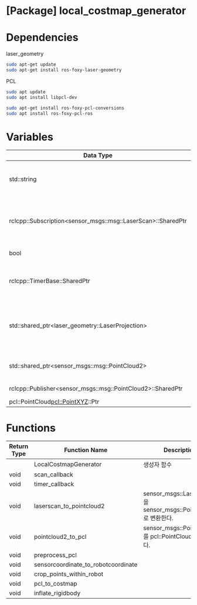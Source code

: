 # [Package] local_costmap_generator

# Dependencies

laser_geometry

```bash
sudo apt-get update
sudo apt-get install ros-foxy-laser-geometry
```

PCL

```bash
sudo apt update
sudo apt install libpcl-dev

sudo apt-get install ros-foxy-pcl-conversions
sudo apt install ros-foxy-pcl-ros
```

# Variables

|Data Type|Variable Name|Description|
|---|---|---|
|std::string|laserscan_topic|라이다 센서의 스캔 데이터를 수신하기 위해 토픽 이름을 저장다.|
|rclcpp::Subscription<sensor_msgs::msg::LaserScan>::SharedPtr|sub_laserscan_|토픽을 subscribe하기 위한 subscriber 객체를 나타내는 스마트 포인터|
|bool|is_laserscan_received_|LaserScan data 수신 여부|
|rclcpp::TimerBase::SharedPtr|timer_|주어진 주기마다 지정된 콜백함수를 호출하는 타이머|
|std::shared_ptr<laser_geometry::LaserProjection>|laser_projection_|laser_geometry 라이브러리에 있는 LaserProjection 클래스의 인스턴스|
|std::shared_ptr<sensor_msgs::msg::PointCloud2>|pointcloud2_|point cloud 데이터를 저장하는 스마트 포인터|
|rclcpp::Publisher<sensor_msgs::msg::PointCloud2>::SharedPtr|pub_pointcloud2_|PointCloud2 Publisher|
|pcl::PointCloud<pcl::PointXYZ>::Ptr|pcl_|PCL instance|

# Functions

|Return Type|Function Name|Description|
|---|---|---|
||LocalCostmapGenerator|생성자 함수|
|void|scan_callback||
|void|timer_callback||
|void|laserscan_to_pointcloud2| sensor_msgs::LaserScan을 sensor_msgs::PointCloud2로 변환한다.|
|void|pointcloud2_to_pcl|sensor_msgs::PointCloud2를 pcl::PointCloud로 변환한다.|
|void|preprocess_pcl||
|void|sensorcoordinate_to_robotcoordinate||
|void|crop_points_within_robot||
|void|pcl_to_costmap||
|void|inflate_rigidbody||

